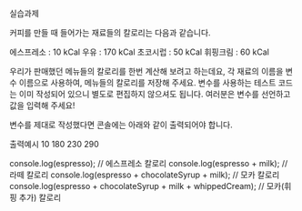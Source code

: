 실습과제

커피를 만들 때 들어가는 재료들의 칼로리는 다음과 같습니다.

에스프레소 : 10 kCal
우유 : 170 kCal
초코시럽 : 50 kCal
휘핑크림 : 60 kCal

우리가 판매했던 메뉴들의 칼로리를 한번 계산해 보려고 하는데요, 각 재료의 이름을 변수 이름으로 사용하여, 메뉴들의 칼로리를 저장해 주세요.
변수를 사용하는 테스트 코드는 이미 작성되어 있으니 별도로 편집하지 않으셔도 됩니다. 여러분은 변수를 선언하고 값을 입력해 주세요!

변수를 제대로 작성했다면 콘솔에는 아래와 같이 출력되어야 합니다.

출력예시
10
180
230
290



console.log(espresso); // 에스프레소 칼로리
console.log(espresso + milk); // 라떼 칼로리
console.log(espresso + chocolateSyrup + milk); // 모카 칼로리
console.log(espresso + chocolateSyrup + milk + whippedCream); // 모카(휘핑 추가) 칼로리
